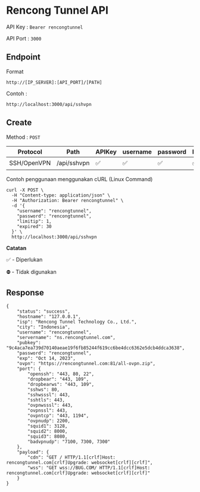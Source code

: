 
# Rencong Tunnel API

API Key : `Bearer rencongtunnel`

API Port : `3000`

## Endpoint

Format

    http://[IP_SERVER]:[API_PORT]/[PATH]

Contoh :

    http://localhost:3000/api/sshvpn

## Create

Method : `POST`

|Protocol|Path|APIKey|username|password|limitip|quota|expired|
|--|--|--|--|--|--|--|--|
|SSH/OpenVPN|/api/sshvpn|✅|✅|✅|✅|⛔️|✅|


Contoh penggunaan menggunakan cURL (Linux Command)
```
curl -X POST \
  -H "Content-type: application/json" \
  -H "Authorization: Bearer rencongtunnel" \
  -d '{
    "username": "rencongtunnel",
    "password": "rencongtunnel",
    "limitip": 1,
    "expired": 30
  }' \
  http://localhost:3000/api/sshvpn
```

**Catatan**

✅ - Diperlukan

⛔️ - Tidak digunakan

## Response
```
{
    "status": "success",
    "hostname": "127.0.0.1",
    "isp": "Rencong Tunnel Technology Co., Ltd.",
    "city": "Indonesia",
    "username": "rencongtunnel",
    "servername": "ns.rencongtunnel.com",
    "pubkey": "9c4aca7ea739d70140aeae19f6fb85244f619cc6be4dcc6362e5dcb4ddca3638",
    "password": "rencongtunnel",
    "exp": "Oct 14, 2023",
    "ovpn": "https://rencongtunnel.com:81/all-ovpn.zip",
    "port": {
        "openssh": "443, 80, 22",
        "dropbear": "443, 109",
        "dropbearws": "443, 109",
        "sshws": 80,
        "sshwsssl": 443,
        "sshtls": 443,
        "ovpnwsssl": 443,
        "ovpnssl": 443,
        "ovpntcp": "443, 1194",
        "ovpnudp": 2200,
        "squid1": 3128,
        "squid2": 8000,
        "squid3": 8080,
        "badvpnudp": "7100, 7300, 7300"
    },
    "payload": {
        "cdn": "GET / HTTP/1.1[crlf]Host: rencongtunnel.com[crlf]Upgrade: websocket[crlf][crlf]",
        "wss": "GET wss://BUG.COM/ HTTP/1.1[crlf]Host: rencongtunnel.com[crlf]Upgrade: websocket[crlf][crlf]"
    }
}
```
